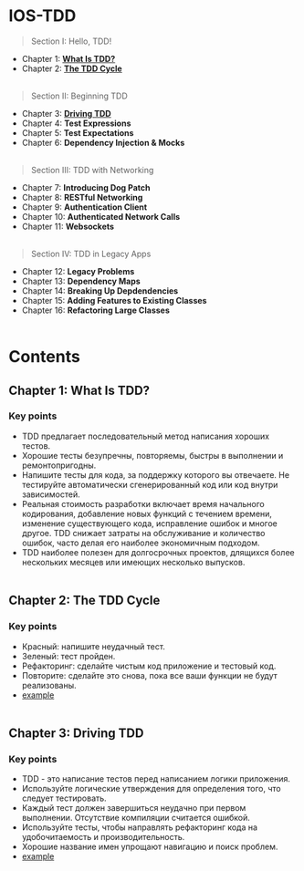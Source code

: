 # IOS-TDD

> Section I: Hello, TDD!
- Chapter 1: [**What Is TDD?**](https://github.com/egorskikh/IOS-TDD#chapter-1-what-is-tdd)
- Chapter 2: [**The TDD Cycle**](https://github.com/egorskikh/IOS-TDD#chapter-2-the-tdd-cycle)
<br> </br>
> Section II: Beginning TDD
- Chapter 3: [**Driving TDD**](https://github.com/egorskikh/IOS-TDD#chapter-3-driving-tdd)
- Chapter 4: **Test Expressions**
- Chapter 5: **Test Expectations**
- Chapter 6: **Dependency Injection & Mocks**
<br> </br>
> Section III: TDD with Networking
- Chapter 7: **Introducing Dog Patch**
- Chapter 8: **RESTful Networking**
- Chapter 9: **Authentication Client**
- Chapter 10: **Authenticated Network Calls**
- Chapter 11: **Websockets**
<br> </br>
> Section IV: TDD in Legacy Apps
- Chapter 12: **Legacy Problems**
- Chapter 13: **Dependency Maps**
- Chapter 14: **Breaking Up Depdendencies**
- Chapter 15: **Adding Features to Existing Classes**
- Chapter 16: **Refactoring Large Classes**
<br> </br>
# Contents
## Chapter 1: What Is TDD?
### Key points
- TDD предлагает последовательный метод написания хороших тестов.
- Хорошие тесты безупречны, повторяемы, быстры в выполнении и ремонтопригодны.
- Напишите тесты для кода, за поддержку которого вы отвечаете. Не тестируйте автоматически сгенерированный код или код внутри зависимостей.
- Реальная стоимость разработки включает время начального кодирования, добавление новых функций с течением времени, изменение существующего кода, исправление ошибок и многое другое. TDD снижает затраты на обслуживание и количество ошибок, часто делая его наиболее экономичным подходом.
- TDD наиболее полезен для долгосрочных проектов, длящихся более нескольких месяцев или имеющих несколько выпусков.
<br> </br>
## Chapter 2: The TDD Cycle
### Key points
- Красный: напишите неудачный тест.
- Зеленый: тест пройден.
- Рефакторинг: сделайте чистым код приложение и тестовый код.
- Повторите: сделайте это снова, пока все ваши функции не будут реализованы.
- [example](https://github.com/egorskikh/IOS-TDD/tree/main/Section%20I/TDD-CYCLE/CashRegister.playground)
<br> </br>
## Chapter 3: Driving TDD
### Key points
- TDD - это написание тестов перед написанием логики приложения.
- Используйте логические утверждения для определения того, что следует тестировать.
- Каждый тест должен завершиться неудачно при первом выполнении. Отсутствие компиляции считается ошибкой.
- Используйте тесты, чтобы направлять рефакторинг кода на удобочитаемость и производительность.
- Хорошие название имен упрощают навигацию и поиск проблем.
- [example](https://github.com/egorskikh/IOS-TDD/tree/main/Section%20II/2.%20TDD-app-setup/FitNess)
<br> </br>
